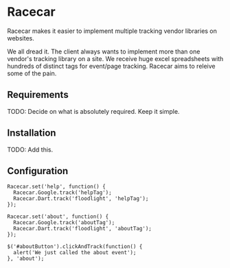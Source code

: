 # Racecar

Racecar makes it easier to implement multiple tracking vendor libraries on websites.

We all dread it. The client always wants to implement more than one vendor's tracking library on a site. We receive huge excel spreadsheets with hundreds of distinct tags for event/page tracking. Racecar aims to releive some of the pain.


## Requirements

TODO: Decide on what is absolutely required. Keep it simple.

## Installation
    
TODO: Add this.

## Configuration

    Racecar.set('help', function() {
      Racecar.Google.track('helpTag');
      Racecar.Dart.track('floodlight', 'helpTag');
    });

    Racecar.set('about', function() {
      Racecar.Google.track('aboutTag');
      Racecar.Dart.track('floodlight', 'aboutTag');
    });
    
    $('#aboutButton').clickAndTrack(function() {
      alert('We just called the about event'); 
    }, 'about');
